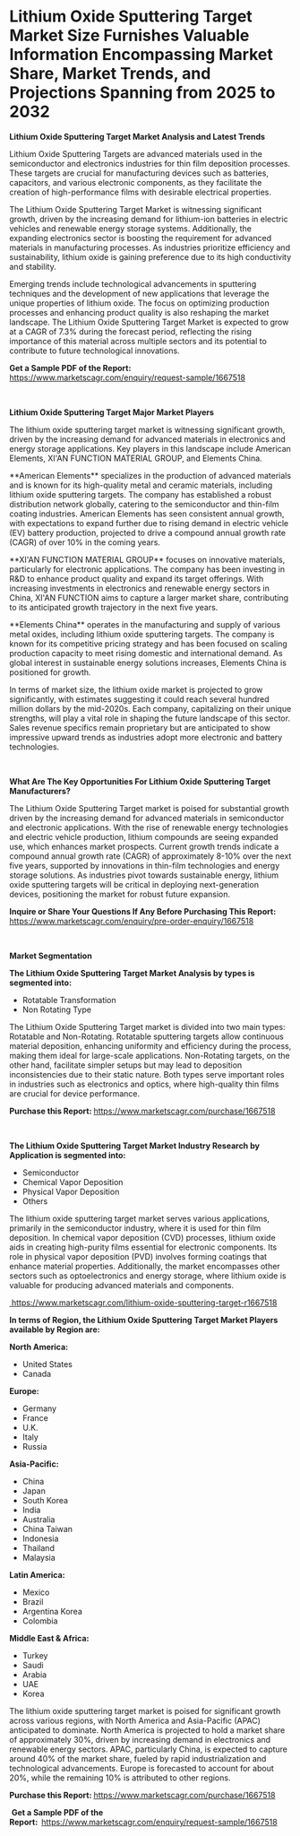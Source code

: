 <p><h1>Lithium Oxide Sputtering Target Market Size Furnishes Valuable Information Encompassing Market Share, Market Trends, and Projections Spanning from 2025 to 2032</h1></p><p><strong>Lithium Oxide Sputtering Target Market Analysis and Latest Trends</strong></p>
<p><p>Lithium Oxide Sputtering Targets are advanced materials used in the semiconductor and electronics industries for thin film deposition processes. These targets are crucial for manufacturing devices such as batteries, capacitors, and various electronic components, as they facilitate the creation of high-performance films with desirable electrical properties. </p><p>The Lithium Oxide Sputtering Target Market is witnessing significant growth, driven by the increasing demand for lithium-ion batteries in electric vehicles and renewable energy storage systems. Additionally, the expanding electronics sector is boosting the requirement for advanced materials in manufacturing processes. As industries prioritize efficiency and sustainability, lithium oxide is gaining preference due to its high conductivity and stability.</p><p>Emerging trends include technological advancements in sputtering techniques and the development of new applications that leverage the unique properties of lithium oxide. The focus on optimizing production processes and enhancing product quality is also reshaping the market landscape. The Lithium Oxide Sputtering Target Market is expected to grow at a CAGR of 7.3% during the forecast period, reflecting the rising importance of this material across multiple sectors and its potential to contribute to future technological innovations.</p></p>
<p><strong>Get a Sample PDF of the Report:&nbsp;</strong> <a href="https://www.marketscagr.com/enquiry/request-sample/1667518?utm_campaign=3358&utm_medium=2&utm_source=Github&utm_content=ia&utm_term=18042025&utm_id=lithium-oxide-sputtering-target">https://www.marketscagr.com/enquiry/request-sample/1667518</a></p>
<p>&nbsp;</p>
<p><strong>Lithium Oxide Sputtering Target Major Market Players</strong></p>
<p><p>The lithium oxide sputtering target market is witnessing significant growth, driven by the increasing demand for advanced materials in electronics and energy storage applications. Key players in this landscape include American Elements, XI'AN FUNCTION MATERIAL GROUP, and Elements China.</p><p>**American Elements** specializes in the production of advanced materials and is known for its high-quality metal and ceramic materials, including lithium oxide sputtering targets. The company has established a robust distribution network globally, catering to the semiconductor and thin-film coating industries. American Elements has seen consistent annual growth, with expectations to expand further due to rising demand in electric vehicle (EV) battery production, projected to drive a compound annual growth rate (CAGR) of over 10% in the coming years.</p><p>**XI'AN FUNCTION MATERIAL GROUP** focuses on innovative materials, particularly for electronic applications. The company has been investing in R&D to enhance product quality and expand its target offerings. With increasing investments in electronics and renewable energy sectors in China, XI'AN FUNCTION aims to capture a larger market share, contributing to its anticipated growth trajectory in the next five years.</p><p>**Elements China** operates in the manufacturing and supply of various metal oxides, including lithium oxide sputtering targets. The company is known for its competitive pricing strategy and has been focused on scaling production capacity to meet rising domestic and international demand. As global interest in sustainable energy solutions increases, Elements China is positioned for growth.</p><p>In terms of market size, the lithium oxide market is projected to grow significantly, with estimates suggesting it could reach several hundred million dollars by the mid-2020s. Each company, capitalizing on their unique strengths, will play a vital role in shaping the future landscape of this sector. Sales revenue specifics remain proprietary but are anticipated to show impressive upward trends as industries adopt more electronic and battery technologies.</p></p>
<p>&nbsp;</p>
<p><strong>What Are The Key Opportunities For Lithium Oxide Sputtering Target Manufacturers?</strong></p>
<p><p>The Lithium Oxide Sputtering Target market is poised for substantial growth driven by the increasing demand for advanced materials in semiconductor and electronic applications. With the rise of renewable energy technologies and electric vehicle production, lithium compounds are seeing expanded use, which enhances market prospects. Current growth trends indicate a compound annual growth rate (CAGR) of approximately 8-10% over the next five years, supported by innovations in thin-film technologies and energy storage solutions. As industries pivot towards sustainable energy, lithium oxide sputtering targets will be critical in deploying next-generation devices, positioning the market for robust future expansion.</p></p>
<p><strong>Inquire or Share Your Questions If Any Before Purchasing This Report:</strong> <a href="https://www.marketscagr.com/enquiry/pre-order-enquiry/1667518?utm_campaign=3358&utm_medium=2&utm_source=Github&utm_content=ia&utm_term=18042025&utm_id=lithium-oxide-sputtering-target">https://www.marketscagr.com/enquiry/pre-order-enquiry/1667518</a></p>
<p>&nbsp;</p>
<p><strong>Market Segmentation</strong></p>
<p><strong>The Lithium Oxide Sputtering Target Market Analysis by types is segmented into:</strong></p>
<p><ul><li>Rotatable Transformation</li><li>Non Rotating Type</li></ul></p>
<p><p>The Lithium Oxide Sputtering Target market is divided into two main types: Rotatable and Non-Rotating. Rotatable sputtering targets allow continuous material deposition, enhancing uniformity and efficiency during the process, making them ideal for large-scale applications. Non-Rotating targets, on the other hand, facilitate simpler setups but may lead to deposition inconsistencies due to their static nature. Both types serve important roles in industries such as electronics and optics, where high-quality thin films are crucial for device performance.</p></p>
<p><strong>Purchase this Report:&nbsp;</strong><a href="https://www.marketscagr.com/purchase/1667518?utm_campaign=3358&utm_medium=2&utm_source=Github&utm_content=ia&utm_term=18042025&utm_id=lithium-oxide-sputtering-target">https://www.marketscagr.com/purchase/1667518</a></p>
<p>&nbsp;</p>
<p><strong>The Lithium Oxide Sputtering Target Market Industry Research by Application is segmented into:</strong></p>
<p><ul><li>Semiconductor</li><li>Chemical Vapor Deposition</li><li>Physical Vapor Deposition</li><li>Others</li></ul></p>
<p><p>The lithium oxide sputtering target market serves various applications, primarily in the semiconductor industry, where it is used for thin film deposition. In chemical vapor deposition (CVD) processes, lithium oxide aids in creating high-purity films essential for electronic components. Its role in physical vapor deposition (PVD) involves forming coatings that enhance material properties. Additionally, the market encompasses other sectors such as optoelectronics and energy storage, where lithium oxide is valuable for producing advanced materials and components.</p></p>
<p><a href="https://www.marketscagr.com/lithium-oxide-sputtering-target-r1667518?utm_campaign=3358&utm_medium=2&utm_source=Github&utm_content=ia&utm_term=18042025&utm_id=lithium-oxide-sputtering-target">&nbsp;https://www.marketscagr.com/lithium-oxide-sputtering-target-r1667518</a></p>
<p><strong>In terms of Region, the Lithium Oxide Sputtering Target Market Players available by Region are:</strong></p>
<p>
    <p> <strong> North America: </strong>
        <ul>
            <li>United States</li>
            <li>Canada</li>
        </ul>
        </p> 
    <p> <strong> Europe: </strong>
        <ul>
            <li>Germany</li>
            <li>France</li>
            <li>U.K.</li>
            <li>Italy</li>
            <li>Russia</li>
        </ul>
        </p> 
    <p> <strong> Asia-Pacific: </strong>
        <ul>
            <li>China</li>
            <li>Japan</li>
            <li>South Korea</li>
            <li>India</li>
            <li>Australia</li>
            <li>China Taiwan</li>
            <li>Indonesia</li>
            <li>Thailand</li>
            <li>Malaysia</li>
        </ul>
        </p> 
    <p> <strong> Latin America: </strong>
        <ul>
            <li>Mexico</li>
            <li>Brazil</li>
            <li>Argentina Korea</li>
            <li>Colombia</li>
        </ul>
        </p> 
    <p> <strong> Middle East & Africa: </strong>
        <ul>
            <li>Turkey</li>
            <li>Saudi</li>
            <li>Arabia</li>
            <li>UAE</li>
            <li>Korea</li>
        </ul>
    </p>
    </p>
<p><p>The lithium oxide sputtering target market is poised for significant growth across various regions, with North America and Asia-Pacific (APAC) anticipated to dominate. North America is projected to hold a market share of approximately 30%, driven by increasing demand in electronics and renewable energy sectors. APAC, particularly China, is expected to capture around 40% of the market share, fueled by rapid industrialization and technological advancements. Europe is forecasted to account for about 20%, while the remaining 10% is attributed to other regions.</p></p>
<p><strong>Purchase this Report: </strong><a href="https://www.marketscagr.com/purchase/1667518?utm_campaign=3358&utm_medium=2&utm_source=Github&utm_content=ia&utm_term=18042025&utm_id=lithium-oxide-sputtering-target">https://www.marketscagr.com/purchase/1667518</a></p>
<p>&nbsp;<strong>Get a Sample PDF of the Report:&nbsp;&nbsp;</strong><a href="https://www.marketscagr.com/enquiry/request-sample/1667518?utm_campaign=3358&utm_medium=2&utm_source=Github&utm_content=ia&utm_term=18042025&utm_id=lithium-oxide-sputtering-target">https://www.marketscagr.com/enquiry/request-sample/1667518</a></p>
<p><strong></strong></p>
<p><p></p><p></p><p></p></p>